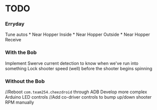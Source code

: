 # TODO

### Erryday
Tune autos
	* Near Hopper Inside
	* Near Hopper Outside
	* Near Hopper Receive

### With the Bob
Implement Swerve current detection to know when we've run into something
Lock shooter speed (well) before the shooter begins spinning

### Without the Bob
//Reboot `com.team254.cheezdroid` through ADB
Develop more complex Arduino LED controls
//Add co-driver controls to bump up/down shooter RPM manually